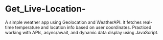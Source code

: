 # Get_Live-Location-
A simple weather app using Geolocation and WeatherAPI. It fetches real-time temperature and location info based on user coordinates. Practiced working with APIs, async/await, and dynamic data display using JavaScript.
